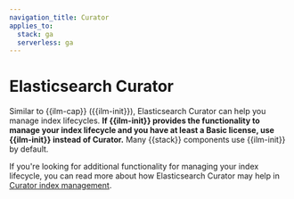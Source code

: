 ```yaml
---
navigation_title: Curator
applies_to:
  stack: ga
  serverless: ga
---
```


# Elasticsearch Curator

Similar to {{ilm-cap}} ({{ilm-init}}), Elasticsearch Curator can help you manage index lifecycles. **If {{ilm-init}} provides the functionality to manage your index lifecycle and you have at least a Basic license, use {{ilm-init}} instead of Curator.** Many {{stack}} components use {{ilm-init}} by default.

If you're looking for additional functionality for managing your index lifecycle, you can read more about how Elasticsearch Curator may help in [Curator index management](asciidocalypse://docs/curator/docs/reference/index.md).
